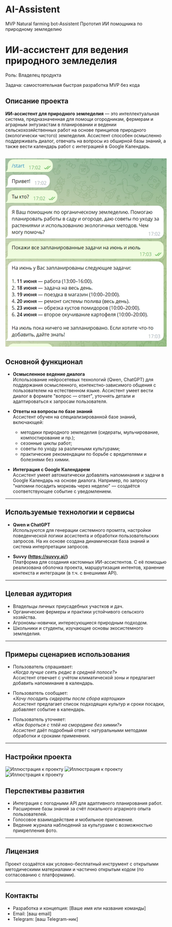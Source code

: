 # AI-Assistent
MVP Natural farming bot-Assistent
Прототип ИИ помощника по природному земледелию

# ИИ-ассистент для ведения природного земледелия

Роль: Владелец продукта

Задача: самостоятельная быстрая разработка MVP без кода

## Описание проекта

**ИИ-ассистент для природного земледелия** — это интеллектуальная система, предназначенная для помощи огородникам, фермерам и аграрным энтузиастам в планировании и ведении сельскохозяйственных работ на основе принципов природного (экологически чистого) земледелия. Ассистент способен осмысленно поддерживать диалог, отвечать на вопросы из обширной базы знаний, а также вести календарь работ с интеграцией в Google Календарь.

![Иллюстрация к проекту](https://github.com/Vladimir-malyshev/AI-Assistent/blob/main/%D0%A1%D0%BA%D1%80%D0%B8%D0%BD%D1%88%D0%BE%D1%82%2019-06-2025%20155958.jpg?raw=true)
---

## Основной функционал

- **Осмысленное ведение диалога**  
  Использование нейросетевых технологий (Qwen, ChatGPT) для поддержания осмысленного, контекстно-зависимого общения с пользователем на естественном языке. Ассистент умеет вести диалог в формате "вопрос — ответ", уточнять детали и адаптироваться к запросам пользователя.

- **Ответы на вопросы по базе знаний**  
  Ассистент обучен на специализированной базе знаний, включающей:
  - методики природного земледелия (сидераты, мульчирование, компостирование и пр.);
  - сезонные циклы работ;
  - советы по уходу за различными культурами;
  - практические рекомендации по борьбе с вредителями и болезнями без химии.

- **Интеграция с Google Календарем**  
  Ассистент умеет автоматически добавлять напоминания и задачи в Google Календарь на основе диалога. Например, по запросу "напомни посадить морковь через неделю" — создаётся соответствующее событие с уведомлением.

---

## Используемые технологии и сервисы

- **Qwen и ChatGPT**  
  Используются для генерации системного промпта, настройки поведенческой логики ассистента и обработки пользовательских запросов. На их основе создана динамическая база знаний и система интерпретации запросов.

- **Suvvy (https://suvvy.ai/)**  
  Платформа для создания кастомных ИИ-ассистентов. С её помощью реализована оболочка проекта, маршрутизация интентов, хранение контекста и интеграции (в т.ч. с внешними API).

---

## Целевая аудитория

- Владельцы личных приусадебных участков и дач.
- Органические фермеры и практики устойчивого сельского хозяйства.
- Агрономы-новички, интересующиеся природным подходом.
- Школьники и студенты, изучающие основы экосистемного земледелия.

---

## Примеры сценариев использования

- Пользователь спрашивает:  
  *«Когда лучше сеять редис в средней полосе?»*  
  Ассистент отвечает с учётом климатической зоны и предлагает добавить напоминание в календарь.

- Пользователь сообщает:  
  *«Хочу посадить сидераты после сбора картошки»*  
  Ассистент предлагает список подходящих культур и сроки посадки, добавляет событие в календарь.

- Пользователь уточняет:  
  *«Как бороться с тлёй на смородине без химии?»*  
  Ассистент даёт подробный ответ с натуральными методами обработки и сроками применения.

---
## Настройки проекта

![Иллюстрация к проекту]([https://github.com/Vladimir-malyshev/AI-Assistent/blob/main/%D0%A1%D0%BA%D1%80%D0%B8%D0%BD%D1%88%D0%BE%D1%82%2019-06-2025%20155958.jpg?raw=true](https://github.com/Vladimir-malyshev/AI-Assistent/blob/main/%D0%A1%D0%BA%D1%80%D0%B8%D0%BD%D1%88%D0%BE%D1%82%2019-06-2025%20160151.jpg?raw=true))
![Иллюстрация к проекту]([https://github.com/Vladimir-malyshev/AI-Assistent/blob/main/%D0%A1%D0%BA%D1%80%D0%B8%D0%BD%D1%88%D0%BE%D1%82%2019-06-2025%20155958.jpg?raw=true](https://github.com/Vladimir-malyshev/AI-Assistent/blob/main/%D0%A1%D0%BA%D1%80%D0%B8%D0%BD%D1%88%D0%BE%D1%82%2019-06-2025%20160218.jpg?raw=true))
![Иллюстрация к проекту]([https://github.com/Vladimir-malyshev/AI-Assistent/blob/main/%D0%A1%D0%BA%D1%80%D0%B8%D0%BD%D1%88%D0%BE%D1%82%2019-06-2025%20155958.jpg?raw=true](https://github.com/Vladimir-malyshev/AI-Assistent/blob/main/%D0%A1%D0%BA%D1%80%D0%B8%D0%BD%D1%88%D0%BE%D1%82%2019-06-2025%20160230.jpg?raw=true))

## Перспективы развития

- Интеграция с погодными API для адаптивного планирования работ.
- Расширение базы знаний за счёт локального аграрного опыта пользователей.
- Голосовое взаимодействие и мобильное приложение.
- Ведение журнала наблюдений за культурами с возможностью прикрепления фото.

---

## Лицензия

Проект создаётся как условно-бесплатный инструмент с открытыми методическими материалами и частично открытым кодом (по согласованию с платформами).

---

## Контакты

- Разработка и концепция: [Ваше имя или название команды]
- Email: [ваш email]
- Telegram: [ваш Telegram-ник]


